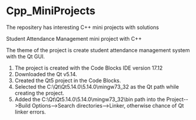 # Cpp_MiniProjects
The repositery has interesting C++ mini projects with solutions

Student Attendance Management mini project with C++

The theme of the project is create student attendance management system with the Qt GUI.
1.	The project is created with the Code Blocks IDE version 17.12
2.	Downloaded the Qt v5.14.
3.	Created the Qt5 project in the Code Blocks.
4.	Selected the C:\Qt\Qt5.14.0\5.14.0\mingw73_32 as the Qt path while creating the project.
5.	Added the C:\Qt\Qt5.14.0\5.14.0\mingw73_32\bin path into the 
	Project-->Build Options-->Search directories-->Linker, otherwise chance of Qt linker errors.



